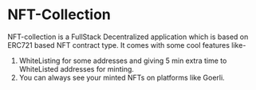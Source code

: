 # NFT-Collection
NFT-collection is a FullStack Decentralized application which is based on ERC721 based NFT contract type.
It comes with some cool features like-
1. WhiteListing for some addresses and giving 5 min extra time to WhiteListed addresses for minting.
2. You can always see your minted NFTs on platforms like Goerli.



